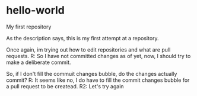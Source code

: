 # hello-world
My first repository

As the description says, this is my first attempt at a repository.

Once again, im trying out how to edit repositories and what are pull requests.
R: So I have not committed changes as of yet, now, I should try to make a deliberate commit.

So, if I don't fill the commuit changes bubble, do the changes actually commit?
R: It seems like no, I do have to fill the commit changes bubble for a pull request to be createad.
R2: Let's try again
